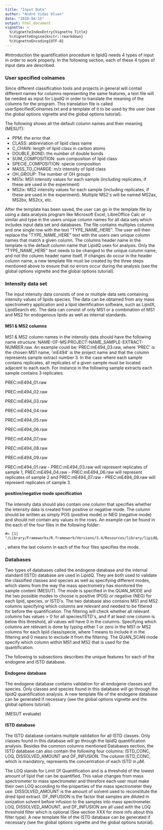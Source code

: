 ```yaml
---
title: "Input Data"
author: "André Vidas Olsen"
date: "2018-04-15"
output: html_document
vignette: >
  %\VignetteIndexEntry{Vignette Title}
  %\VignetteEngine{knitr::rmarkdown}
  %\VignetteEncoding{UTF-8}
---
```





#Introduction
the quantification procedure in lipidQ needs 4 types of input in order to
work properly. In the following section, each of these 4 types of input data are
described.


### User specified colnames
Since different classification tools and projects in general will contail
different names for columns representing the same features, a text file will be
needed as input for LipidQ in order to translate the meaning of the columns
for the program. This translation file is called userSpecifiedColnames.txt and a
template of it to be used by the user (see the global options vignette and the
global options tutorial).


The following shows all the default column names and their meaning (MESUT):

- PPM: the error that
- CLASS: abbreviation of lipid class name
- C_CHAIN: length of lipid class in carbon atoms
- DOUBLE_BOND: the number of double bonds 
- SUM_COMPOSITION: sum composition of lipid class
- SPECIE_COMPOSITION: specie composition
- MASS_TO_CHARGE: m/z intensity of lipid class
- OH_GROUP: The number of OH groups
- MS1x: MS1 intensity values for each sample (including replicates, if these are
used in the experiment)
- MS2ix: MS2 intensity values for each sample (including replicates, if these
are used in the experiment). Multiple MS2's will be named MS2ax, MS2bx, MS2cx,
etc.



After the template has been saved, the user can go in the template file by using
a data analysis program like Microsoft Excel, LibreOffice Calc or similar and
type in the users unique column names for all data sets which includes input
data set and databases. The file contains multiples columns and one single row
with the text "TYPE_NAME_HERE". The user will then replace the "TYPE_NAME_HERE"
text with the users own unique column names that match a given column. The
columns header name in the template is the default column name that LipidQ
uses for analysis. Only the "TYPE_NAME_HERE" text needs to be changed to the
unique column name, and not the column header name itself. If changes do occur
in the header column name, a new template file must be created by the three
steps mentioned above to ensure that no errors occur during the analysis (see
the global options vignette and the global options tutorial).


### Intensity data set 
The input intensity data consists of one or multiple data sets containing
intensity values of lipids species. The data can be obtained from any mass
spectrometry application and a lipid identification software, such as LipidX,
LipidSearch etc. The data can consist of only MS1 or a combination of MS1 and
MS2 for endogenous lipids as well as internal standards. 

#### MS1 & MS2 columns
MS1 & MS2 column names in the intensity data should have the following name
structure: NAME-OF-MS:PROJECT-NAME_SAMPLE-EXTRACT-NUMBER.raw. An example could
be: PREC:mE494_03.raw, where 'PREC' is the chosen MS1 name, 'mE494' is the
project name and that the column represents sample extract number 3. In the case
where each sample contains replicates, all replicates of a given sample must be
located adjacent to each each. For instance in the following sample extracts
each sample contains 3 replicates:

PREC:mE494_01.raw

PREC:mE494_02.raw

PREC:mE494_03.raw

PREC:mE494_04.raw

PREC:mE494_05.raw

PREC:mE494_06.raw

PREC:mE494_07.raw

PREC:mE494_08.raw

PREC:mE494_09.raw

PREC:mE494_01.raw - PREC:mE494_03.raw will represent replicates of sample 1,
PREC:mE494_04.raw - PREC:mE494_06.raw will represent replicates of sample 2 and
PREC:mE494_07.raw - PREC:mE494_09.raw will represent replicates of sample 3.

#### positive/negative mode specification
The intensity data should also contain one column that specifies whether the
intensity data is created from positive or negative mode. The column should be
written as simply POS (positive mode) or NEG (negative mode) and should not
contain any values in the rows. An example can be found in the each of the four
files in the following folder:


```
#> [1] "/Library/Frameworks/R.framework/Versions/3.4/Resources/library/lipidQ/extdata/"
```


, where the last column in each of the four files specifies the mode.


### Databases
Two types of databases called the endogene database and the internal standard
(ISTD) database are used in LipidQ. They are both used to validate the
classified classes and species as well as specifying different modes, which
stems from the way the mass spectrometry has monitored the sample content
(MESUT). The mode is specified in the QUAN_MODE and the two possible modes to
choose is positive (POS) or negative (NEG) for each lipid, species, or ISTD's.
The two database also contains MS1 and MS2 columns specifying which columns are
relevant and needed to be filtered for before the quantification. The filtering
will check whether all relevant columns has values > 0 for all species/ISTD's,
and if at least one column is below this threshold, all values will have 0 in
the columns. Specifying which columns are relevant is done by typing either 1 or
zero in the MS1 or MS2 columns for each lipid class/specie, where 1 means to
include it in the filtering and 0 means to exclude it from the filtering. The
QUAN_SCAN mode specify which column within MS1 and MS2 that is used for the
quantification.

The following to subsections describes the unique features for each of the
endogene and ISTD database. 

#### Endogene database
The endogene database contains validation for all endogene classes and species.
Only classes and species found in this database will go through the lipidQ
quantification analysis. A new template file of the endogene database can be
generated if necessary (see the global options vignette and the global options
tutorial).

(MESUT evaluate)


#### ISTD database
The ISTD database contains multiple validation for all ISTD classes. Only
classes found in this database will go through the lipidQ quantification
analysis. Besides the common columns mentioned Databases section, the ISTD
database can also contain the following four columns: ISTD_CONC, LOQ,
DISSOLVED_AMOUNT and DF_INFUSION. The column ISTD_CONC, which is mandatory,
represents the concentration of each ISTD in $\mu$M.

The LOQ stands for Limit Of Quantification and is a threshold of the lowest
amount of lipid that can be quantified. This value changes from mass
spectrometer to mass spectrometer and therefore each user must make their own
LOQ according to the properties of the mass spectrometer they use.
DISSOLVED_AMOUNT is the amount of solvent used to reconstitute the dried lipid
extract. DF_INFUSION is the factor that samples are diluted in ionization
solvent before infusion to the samples into mass spectrometer. LOQ,
DISSOLVED_AMOUNT, and DF_INFUSION are all used with the LOQ threshold filter
which is optional (See section XXX for more info about this filter type). A new
template file of the ISTD database can be generated if necessary (see the global
options vignette and the global options tutorial).




